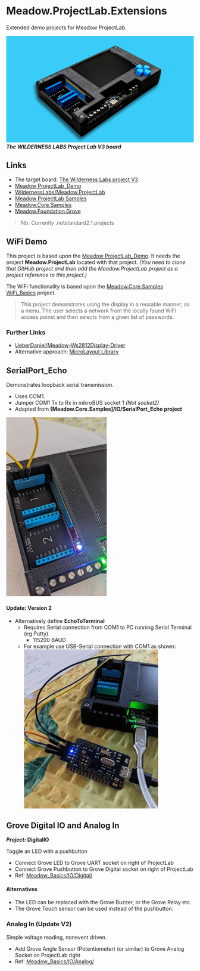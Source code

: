 # Meadow.ProjectLab.Extensions

Extended demo projects for Meadow ProjectLab.

![The board](./theboard.png)  
**_The WILDERNESS LABS Project Lab V3 board_**

## Links
- The target board:  [The Wilderness Labs project V3](https://store.wildernesslabs.co/collections/frontpage/products/project-lab-board)
- [Meadow ProjectLab_Demo](https://github.com/WildernessLabs/Meadow.ProjectLab/tree/main/Source/)
- [WildernessLabs/Meadow.ProjectLab](https://github.com/WildernessLabs/Meadow.ProjectLab)
- [Meadow ProjectLab Samples](https://github.com/WildernessLabs/Meadow.ProjectLab.Samples)
- [Meadow.Core.Samples](https://github.com/WildernessLabs/Meadow.Core.Samples)
- [Meadow.Foundation.Grove](https://github.com/WildernessLabs/Meadow.Foundation.Grove)

> Nb: Currently .netstandard2.1 projects

## WiFi Demo

This project is based upon the [Meadow ProjectLab_Demo](https://github.com/WildernessLabs/Meadow.ProjectLab/tree/main/Source/). It needs the project **Meadow.ProjectLab** located with that project. _(You need to clone that GitHub project and then add the Meadow.ProjectLab project as a project reference to this project.)_ 

The WiFi functionality is based upon the [Meadow.Core.Samples WiFi_Basics](https://github.com/WildernessLabs/Meadow.Core.Samples/tree/main/Source/Network/WiFi_Basics/CS) project. 
> This project demonstrates using the display in a reusable manner, as a menu. The user selects a network from the locally found WiFi access poinst and then selects from a given list of passwords.

### Further Links
- [UeberDaniel/Meadow-Ws2812Display-Driver](https://github.com/UeberDaniel/Meadow-Ws2812Display-Driver)
- Alternative approach: [MicroLayout Library](http://developer.wildernesslabs.co/Meadow/Meadow.Foundation/Libraries_and_Frameworks/MicroLayout/)

## SerialPort_Echo

Demonstrates loopback serial transmission.  
- Uses COM1. 
- Jumper COM1 Tx to Rx in mikroBUS socket 1 _(Not socket2)_
- Adapted from **[Meadow.Core.Samples]/IO/SerialPort_Echo project**

![COM1 Jumpered](./com1jumper.jpg)

#### Update: Version 2

- Alternatively define **EchoToTerminal**
  - Requires Serial connection from COM1 to PC running Serial Terminal (eg Putty).
    - 115200 BAUD
  - For example use USB-Serial connection with COM1 as shown:  
![COM1 USB-Serial](./usbserial.jpg)

## Grove Digital IO and Analog In 

***Project:* DigitalIO**  

Toggle an LED with a pushbutton
- Connect Grove LED to Grove UART socket on right of ProjectLab
- Connect Grove Pushbutton to Grove Digital socket on right of ProjectLab
- Ref: [Meadow_Basics/IO/Digital/](http://developer.wildernesslabs.co/Meadow/Meadow_Basics/IO/Digital/)

#### Alternatives
- The LED can be replaced with the Grove Buzzer, or the Grove Relay etc.
- The Grove Touch sensor can be used instead of the pushbutton.

### Analog In (Update V2)
Simple voltage reading, nonevent driven.
- Add Grove Angle Sensor (Potentiometer) (or similar) to Grove Analog Socket on ProjectLab right
- Ref: [Meadow_Basics/IO/Analog/](http://developer.wildernesslabs.co/Meadow/Meadow_Basics/IO/Analog/)





